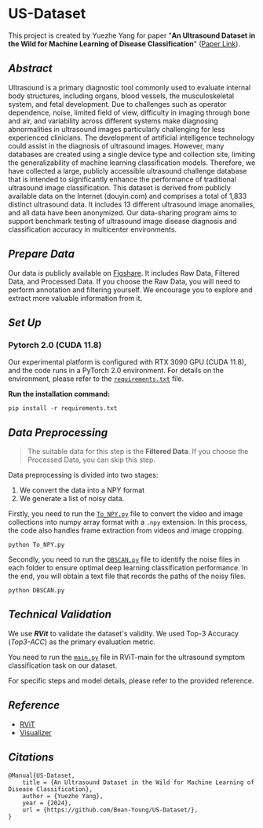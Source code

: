 # US-Dataset

This project is created by Yuezhe Yang for paper "**An Ultrasound Dataset in the Wild for Machine Learning of Disease Classification**" ([Paper Link]()). 

## ***Abstract***

Ultrasound is a primary diagnostic tool commonly used to evaluate internal body structures, including organs, blood vessels, the musculoskeletal system, and fetal development. Due to challenges such as operator dependence, noise, limited field of view, difficulty in imaging through bone and air, and variability across different systems make diagnosing abnormalities in ultrasound images particularly challenging for less experienced clinicians. The development of artificial intelligence technology could assist in the diagnosis of ultrasound images. However, many databases are created using a single device type and collection site, limiting the generalizability of machine learning classification models. Therefore, we have collected a large, publicly accessible ultrasound challenge database that is intended to significantly enhance the performance of traditional ultrasound image classification. This dataset is derived from publicly available data on the Internet (douyin.com) and comprises a total of 1,833 distinct ultrasound data. It includes 13 different ultrasound image anomalies, and all data have been anonymized. Our data-sharing program aims to support benchmark testing of ultrasound image disease diagnosis and classification accuracy in multicenter environments.

## ***Prepare Data***

Our data is publicly available on [Figshare](). It includes Raw Data, Filtered Data, and Processed Data. If you choose the Raw Data, you will need to perform annotation and filtering yourself. We encourage you to explore and extract more valuable information from it.

## ***Set Up*** 

### Pytorch 2.0 (CUDA 11.8)
Our experimental platform is configured with RTX 3090 GPU (CUDA 11.8), and the code runs in a PyTorch 2.0 environment.
For details on the environment, please refer to the [`requirements.txt`](requirements.txt) file.

**Run the installation command:**
```
pip install -r requirements.txt
```

## ***Data Preprocessing***

> The suitable data for this step is the **Filtered Data**. If you choose the Processed Data, you can skip this step.

Data preprocessing is divided into two stages: 
1) We convert the data into a NPY format 
2) We generate a list of noisy data.

Firstly, you need to run the [`To_NPY.py`](To_NPY.py) file to convert the video and image collections into numpy array format with a `.npy` extension. In this process, the code also handles frame extraction from videos and image cropping. 

```
python To_NPY.py
```

Secondly, you need to run the [`DBSCAN.py`](DBSCAN.py) file to identify the noise files in each folder to ensure optimal deep learning classification performance. In the end, you will obtain a text file that records the paths of the noisy files.

```
python DBSCAN.py
```

## ***Technical Validation***

We use ***RVit*** to validate the dataset's validity. We used Top-3 Accuracy (*Top3-ACC*) as the primary evaluation metric.

You need to run the [`main.py`](RViT-main/main.py) file in RViT-main for the ultrasound symptom classification task on our dataset.

For specific steps and model details, please refer to the provided reference.

## ***Reference***
* [RViT](https://github.com/Jiewen-Yang/RViT/)
* [Visualizer](https://github.com/luo3300612/Visualizer)

## ***Citations***

```
@Manual{US-Dataset,
	title = {An Ultrasound Dataset in the Wild for Machine Learning of Disease Classification},
	author = {Yuezhe Yang},
	year = {2024},
	url = {https://github.com/Bean-Young/US-Dataset/},
}
```
